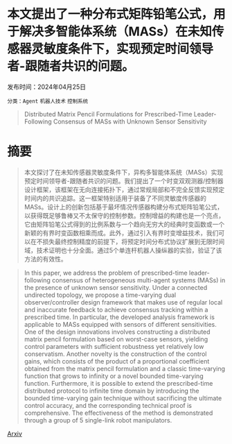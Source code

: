 # 本文提出了一种分布式矩阵铅笔公式，用于解决多智能体系统（MASs）在未知传感器灵敏度条件下，实现预定时间领导者-跟随者共识的问题。

发布时间：2024年04月25日

`分类：Agent` `机器人技术` `控制系统`

> Distributed Matrix Pencil Formulations for Prescribed-Time Leader-Following Consensus of MASs with Unknown Sensor Sensitivity

# 摘要

> 本文探讨了在未知传感器灵敏度条件下，异构多智能体系统（MASs）实现预定时间领导者-跟随者共识的问题。我们提出了一个时变双观测器/控制器设计框架，该框架在无向连接拓扑下，通过常规局部和不完全反馈实现预定时间内的共识追踪。这一框架特别适用于装备了不同灵敏度传感器的MASs。设计上的创新包括基于最坏情况传感器构建分布式矩阵铅笔公式，以获得既足够鲁棒又不太保守的控制参数。控制增益的构建也是一个亮点，它由矩阵铅笔公式得到的比例系数与一个趋向无穷大的经典时变函数或一个新颖的有界时变函数相乘而成。此外，通过引入有界时变增益技术，我们可以在不损失最终控制精度的前提下，将预定时间分布式协议扩展到无限时间域，技术证明也十分全面。通过5个单连杆机器人操纵器的实验，验证了该方法的有效性。

> In this paper, we address the problem of prescribed-time leader-following consensus of heterogeneous multi-agent systems (MASs) in the presence of unknown sensor sensitivity. Under a connected undirected topology, we propose a time-varying dual observer/controller design framework that makes use of regular local and inaccurate feedback to achieve consensus tracking within a prescribed time. In particular, the developed analysis framework is applicable to MASs equipped with sensors of different sensitivities. One of the design innovations involves constructing a distributed matrix pencil formulation based on worst-case sensors, yielding control parameters with sufficient robustness yet relatively low conservatism. Another novelty is the construction of the control gains, which consists of the product of a proportional coefficient obtained from the matrix pencil formulation and a classic time-varying function that grows to infinity or a novel bounded time-varying function. Furthermore, it is possible to extend the prescribed-time distributed protocol to infinite time domain by introducing the bounded time-varying gain technique without sacrificing the ultimate control accuracy, and the corresponding technical proof is comprehensive. The effectiveness of the method is demonstrated through a group of 5 single-link robot manipulators.

[Arxiv](https://arxiv.org/abs/2404.16412)